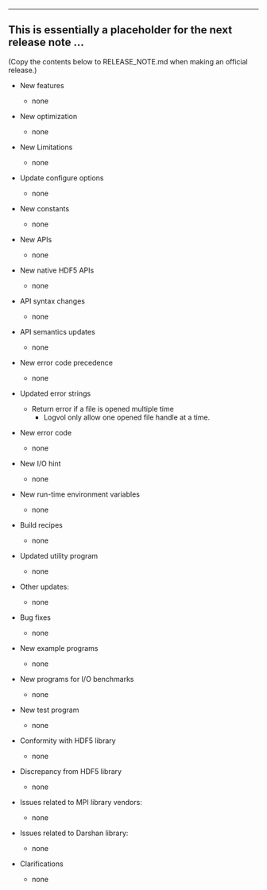 ------------------------------------------------------------------------------
This is essentially a placeholder for the next release note ...
------------------------------------------------------------------------------
(Copy the contents below to RELEASE_NOTE.md when making an official release.)

* New features
  + none    
* New optimization
  + none

* New Limitations
  + none

* Update configure options
  + none

* New constants
  + none

* New APIs
  + none

* New native HDF5 APIs
  + none

* API syntax changes
  + none

* API semantics updates
  + none

* New error code precedence
  + none

* Updated error strings
  + Return error if a file is opened multiple time
    + Logvol only allow one opened file handle at a time.

* New error code
  + none

* New I/O hint
  + none

* New run-time environment variables
  + none

* Build recipes
  + none

* Updated utility program
  + none

* Other updates:
  + none

* Bug fixes
  + none

* New example programs
  + none

* New programs for I/O benchmarks
  + none

* New test program
  + none

* Conformity with HDF5 library
  + none

* Discrepancy from HDF5 library
  + none

* Issues related to MPI library vendors:
  + none

* Issues related to Darshan library:
  + none

* Clarifications
  + none